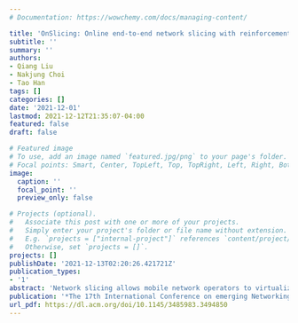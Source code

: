 ```yaml
---
# Documentation: https://wowchemy.com/docs/managing-content/

title: 'OnSlicing: Online end-to-end network slicing with reinforcement learning'
subtitle: ''
summary: ''
authors:
- Qiang Liu
- Nakjung Choi
- Tao Han
tags: []
categories: []
date: '2021-12-01'
lastmod: 2021-12-12T21:35:07-04:00
featured: false
draft: false

# Featured image
# To use, add an image named `featured.jpg/png` to your page's folder.
# Focal points: Smart, Center, TopLeft, Top, TopRight, Left, Right, BottomLeft, Bottom, BottomRight.
image:
  caption: ''
  focal_point: ''
  preview_only: false

# Projects (optional).
#   Associate this post with one or more of your projects.
#   Simply enter your project's folder or file name without extension.
#   E.g. `projects = ["internal-project"]` references `content/project/deep-learning/index.md`.
#   Otherwise, set `projects = []`.
projects: []
publishDate: '2021-12-13T02:20:26.421721Z'
publication_types:
- '1'
abstract: 'Network slicing allows mobile network operators to virtualize infrastructures and provide customized slices for supporting various use cases with heterogeneous requirements. Online deep reinforcement learning (DRL) has shown promising potential in solving network problems and eliminating the simulation-to-reality discrepancy. Optimizing cross-domain resources with online DRL is, however, challenging, as the random exploration of DRL violates the service level agreement (SLA) of slices and resource constraints of infrastructures. In this paper, we propose OnSlicing, an online end-to-end network slicing system, to achieve minimal resource usage while satisfying slice SLA. OnSlicing allows individualized learning for each slice and maintains its SLA by using a novel constraint-aware policy update method and proactive baseline switching mechanism. OnSlicing complies with resource constraints of infrastructures by using a unique design of action modification in slices and parameter coordination in infrastructures. OnSlicing further mitigates the poor performance of online learning during the early learning stage by offline imitating a rule-based solution. Besides, we design four new domain managers to enable dynamic resource configuration in radio access, transport, core, and edge networks, respectively, at a timescale of subseconds. We implement OnSlicing on an end-to-end slicing testbed designed based on OpenAirInterface with both 4G LTE and 5G NR, OpenDayLight SDN platform, and OpenAir-CN core network. The experimental results show that OnSlicing achieves 61.3% usage reduction as compared to the rule-based solution and maintains nearly zero violation (0.06%) throughout the online learning phase. As online learning is converged, OnSlicing reduces 12.5% usage without any violations as compared to the state-of-the-art online DRL solution.'
publication: '*The 17th International Conference on emerging Networking EXperiments and Technologies (ACM CoNEXT)*'
url_pdf: https://dl.acm.org/doi/10.1145/3485983.3494850
---
```


